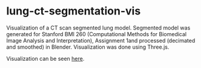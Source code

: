 # lung-ct-segmentation-vis
Visualization of a CT scan segmented lung model. Segmented model was generated for Stanford BMI 260 (Computational Methods for Biomedical Image Analysis and Interpretation), Assignment 1and processed (decimated and smoothed) in Blender. Visualization was done using Three.js.

Visualization can be seen [here](http://lietk12.github.io/lung-ct-segmentation-vis/).
